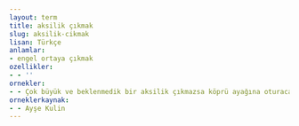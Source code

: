 ```yaml
---
layout: term
title: aksilik çıkmak
slug: aksilik-cikmak
lisan: Türkçe
anlamlar:
- engel ortaya çıkmak
ozellikler:
- - ''
ornekler:
- - Çok büyük ve beklenmedik bir aksilik çıkmazsa köprü ayağına oturacaktır.
orneklerkaynak:
- - Ayşe Kulin
---
```

